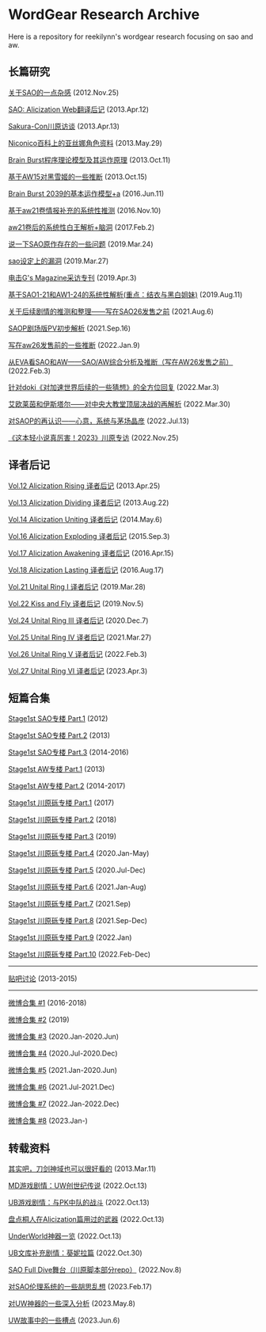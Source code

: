 # WordGear Research Archive

Here is a repository for reekilynn's wordgear research focusing on sao and aw.

## 长篇研究

[关于SAO的一点杂感](research/res-121125-sao-rev.md) (2012.Nov.25)

[SAO: Alicization Web翻译后记](research/res-130412-sao-uw-post.md) (2013.Apr.12)

[Sakura-Con川原访谈](research/res-130413-reki-data.md) (2013.Apr.13)

[Niconico百科上的亚丝娜角色资料](research/res-130529-asuna-nico-profile.md) (2013.May.29)

[Brain Burst程序理论模型及其运作原理](research/res-131011-bbmodel.md) (2013.Oct.11)

[基于AW15对黑雪姬的一些推断](research/res-131015-kuroyuki.md) (2013.Oct.15)

[Brain Burst 2039的基本运作模型+a](research/res-160611-bbmodel2.md) (2016.Jun.11)

[基于aw21卷情报补充的系统性推测](research/res-161110-aw21-rev.md) (2016.Nov.10)

[aw21卷后的系统性白王解析+脑洞](research/res-170202-cosmos.md) (2017.Feb.2)

[说一下SAO原作存在的一些问题](research/res-190324-criticize-uw.md) (2019.Mar.24)

[sao设定上的漏洞](research/res-190327-sao-issues-back.md) (2019.Mar.27)

[电击G's Magazine采访专刊](research/res-190403-reki-interview.md) (2019.Apr.3)

[基于SAO1-21和AW1-24的系统性解析(重点：结衣与黑白姐妹)](research/res-190811-yui.md) (2019.Aug.11)

[关于后续剧情的推测和整理——写在SAO26发售之前](research/res-210806-sao26-prev.md) (2021.Aug.6)

[SAOP剧场版PV初步解析](research/res-210916-saop.md) (2021.Sep.16)

[写在aw26发售前的一些推断](research/res-220109-aw26-prev.md) (2022.Jan.9)

[从EVA看SAO和AW——SAO/AW综合分析及推断（写在AW26发售之前）](research/res-220203-eva.md) (2022.Feb.3)

[针对doki《对加速世界后续的一些猜想》的全方位回复](research/res-220303-answer-doki.md) (2022.Mar.3)

[艾欧莱茵和伊斯塔尔——对中央大教堂顶层决战的再解析](research/res-220330-eolyne-istar.md) (2022.Mar.30)

[对SAOP的再认识——心意，系统与茅场晶彦](research/res-220713-saop.md) (2022.Jul.13)

[《这本轻小说真厉害！2023》川原专访](research/res-221125-reki-interview.md) (2022.Nov.25)

## 译者后记

[Vol.12 Alicization Rising 译者后记](postscript/res-post-130425-vol12.md) (2013.Apr.25)

[Vol.13 Alicization Dividing 译者后记](postscript/res-post-130822-vol13.md) (2013.Aug.22)

[Vol.14 Alicization Uniting 译者后记](postscript/res-post-140506-vol14.md) (2014.May.6)

[Vol.16 Alicization Exploding 译者后记](postscript/res-post-150903-vol16.md) (2015.Sep.3)

[Vol.17 Alicization Awakening 译者后记](postscript/res-post-160415-vol17.md) (2016.Apr.15)

[Vol.18 Alicization Lasting 译者后记](postscript/res-post-160817-vol18.md) (2016.Aug.17)

[Vol.21 Unital Ring I 译者后记](postscript/res-post-190328-vol21.md) (2019.Mar.28)

[Vol.22 Kiss and Fly 译者后记](postscript/res-post-191105-vol22.md) (2019.Nov.5)

[Vol.24 Unital Ring III 译者后记](postscript/res-post-201207-vol24.md) (2020.Dec.7)

[Vol.25 Unital Ring IV 译者后记](postscript/res-post-210327-vol25.md) (2021.Mar.27)

[Vol.26 Unital Ring V 译者后记](postscript/res-post-220203-vol26.md) (2022.Feb.3)

[Vol.27 Unital Ring VI 译者后记](postscript/res-post-230403-vol27.md) (2023.Apr.3)

## 短篇合集

[Stage1st SAO专楼 Part.1](archive/res-archive-s1-sao-part1.md) (2012)

[Stage1st SAO专楼 Part.2](archive/res-archive-s1-sao-part2.md) (2013)

[Stage1st SAO专楼 Part.3](archive/res-archive-s1-sao-part3.md) (2014-2016)

[Stage1st AW专楼 Part.1](archive/res-archive-s1-aw-part1.md) (2013)

[Stage1st AW专楼 Part.2](archive/res-archive-s1-aw-part2.md) (2014-2017)

[Stage1st 川原砾专楼 Part.1](archive/res-archive-s1-reki-part01.md) (2017)

[Stage1st 川原砾专楼 Part.2](archive/res-archive-s1-reki-part02.md) (2018)

[Stage1st 川原砾专楼 Part.3](archive/res-archive-s1-reki-part03.md) (2019)

[Stage1st 川原砾专楼 Part.4](archive/res-archive-s1-reki-part04.md) (2020.Jan-May)

[Stage1st 川原砾专楼 Part.5](archive/res-archive-s1-reki-part05.md) (2020.Jul-Dec)

[Stage1st 川原砾专楼 Part.6](archive/res-archive-s1-reki-part06.md) (2021.Jan-Aug)

[Stage1st 川原砾专楼 Part.7](archive/res-archive-s1-reki-part07.md) (2021.Sep)

[Stage1st 川原砾专楼 Part.8](archive/res-archive-s1-reki-part08.md) (2021.Sep-Dec)

[Stage1st 川原砾专楼 Part.9](archive/res-archive-s1-reki-part09.md) (2022.Jan)

[Stage1st 川原砾专楼 Part.10](archive/res-archive-s1-reki-part10.md) (2022.Feb-Dec)

***

[贴吧讨论](archive/res-archive-tb.md) (2013-2015)

***

[微博合集 #1](archive/res-archive-wb-2018-and-before.md) (2016-2018)

[微博合集 #2](archive/res-archive-wb-2019.md) (2019)

[微博合集 #3](archive/res-archive-wb-2020-part1.md) (2020.Jan-2020.Jun)

[微博合集 #4](archive/res-archive-wb-2020-part2.md) (2020.Jul-2020.Dec)

[微博合集 #5](archive/res-archive-wb-2021-part1.md) (2021.Jan-2020.Jun)

[微博合集 #6](archive/res-archive-wb-2021-part2.md) (2021.Jul-2021.Dec)

[微博合集 #7](archive/res-archive-wb-2022.md) (2022.Jan-2022.Dec)

[微博合集 #8](archive/res-archive-wb-2023.md) (2023.Jan-)

## 转载资料

[其实吧，刀剑神域也可以很好看的](data/data-130311-saop1-comment.md) (2013.Mar.11)

[MD游戏剧情：UW创世纪传说](data/data-221013-saomd-uwcreate.md) (2022.Oct.13)

[UB游戏剧情：与PK中队的战斗](data/data-221013-saoub-part01-ggo.md) (2022.Oct.13)

[盘点桐人在Alicization篇用过的武器](data/data-221013-saouw-kirito-weapons.md) (2022.Oct.13)

[UnderWorld神器一览](data/data-221013-uw-weapons.md) (2022.Oct.13)

[UB文库补充剧情：葵妮拉篇](data/data-221030-saoub-add01-admin.md) (2022.Oct.30)

[SAO Full Dive舞台（川原脚本部分repo）](data/data-221108-saofd-repo.md) (2022.Nov.8)

[对SAO伦理系统的一些胡思乱想](data/data-230217-sao-r18.md) (2023.Feb.17)

[对UW神器的一些深入分析](data/data-230508-uw-weapons-analysis.md) (2023.May.8)

[UW故事中的一些槽点](data/data-230606-uw-comment.md) (2023.Jun.6)

